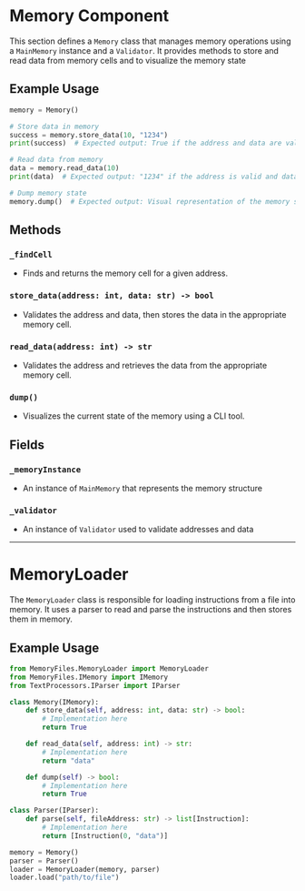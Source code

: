 # Memory Component

This section defines a `Memory` class that manages memory operations using a `MainMemory` instance and a `Validator`. It provides methods to store and read data from memory cells and to visualize the memory state

## Example Usage

```python
memory = Memory()

# Store data in memory
success = memory.store_data(10, "1234")
print(success)  # Expected output: True if the address and data are valid, otherwise False

# Read data from memory
data = memory.read_data(10)
print(data)  # Expected output: "1234" if the address is valid and data is stored, otherwise "Address not found"

# Dump memory state
memory.dump()  # Expected output: Visual representation of the memory state
```

## Methods

### `_findCell`

-   Finds and returns the memory cell for a given address.

### `store_data(address: int, data: str) -> bool`

-   Validates the address and data, then stores the data in the appropriate memory cell.

### `read_data(address: int) -> str`

-   Validates the address and retrieves the data from the appropriate memory cell.

### `dump()`

-   Visualizes the current state of the memory using a CLI tool.

## Fields

### `_memoryInstance`

-   An instance of `MainMemory` that represents the memory structure

### `_validator`

-   An instance of `Validator` used to validate addresses and data

---

# MemoryLoader

The `MemoryLoader` class is responsible for loading instructions from a file into memory. It uses a parser to read and parse the instructions and then stores them in memory.

## Example Usage

```python
from MemoryFiles.MemoryLoader import MemoryLoader
from MemoryFiles.IMemory import IMemory
from TextProcessors.IParser import IParser

class Memory(IMemory):
    def store_data(self, address: int, data: str) -> bool:
        # Implementation here
        return True

    def read_data(self, address: int) -> str:
        # Implementation here
        return "data"

    def dump(self) -> bool:
        # Implementation here
        return True

class Parser(IParser):
    def parse(self, fileAddress: str) -> list[Instruction]:
        # Implementation here
        return [Instruction(0, "data")]

memory = Memory()
parser = Parser()
loader = MemoryLoader(memory, parser)
loader.load("path/to/file")
```
